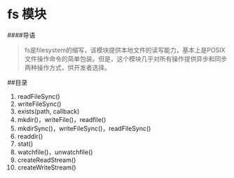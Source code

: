# fs 模块
####导语
> fs是filesystem的缩写，该模块提供本地文件的读写能力，基本上是POSIX文件操作命令的简单包装。但是，这个模块几乎对所有操作提供异步和同步两种操作方式，供开发者选择。

##目录
1. readFileSync()
2. writeFileSync()
3. exists(path, callback)
4. mkdir()，writeFile()，readfile()
5. mkdirSync()，writeFileSync()，readFileSync()
6. readdir()
7. stat()
8. watchfile()，unwatchfile()
9. createReadStream()
10. createWriteStream()